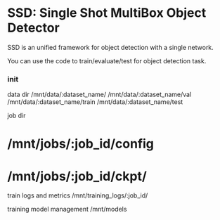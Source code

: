 # SSD: Single Shot MultiBox Object Detector

SSD is an unified framework for object detection with a single network.

You can use the code to train/evaluate/test for object detection task.

### init

data dir
/mnt/data/:dataset_name/
/mnt/data/:dataset_name/val
/mnt/data/:dataset_name/train
/mnt/data/:dataset_name/test

job dir
# /mnt/jobs/:job_id/config
# /mnt/jobs/:job_id/ckpt/

train logs and metrics
/mnt/training_logs/:job_id/

training model management
/mnt/models

